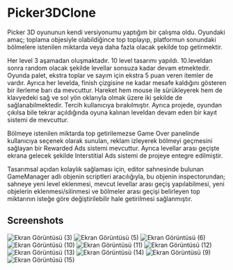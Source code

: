 # Picker3DClone

Picker 3D oyununun kendi versiyonumu yaptığım bir çalışma oldu. Oyundaki amaç; toplama objesiyle olabildiğince top toplayıp, platformun sonundaki bölmelere istenilen miktarda veya daha fazla olacak şekilde top getirmektir.

Her level 3 aşamadan oluşmaktadır. 10 level tasarımı yapıldı. 10.leveldan sonra random olacak şekilde levellar sonsuza kadar devam etmektedir. Oyunda palet, ekstra toplar ve sayım için ekstra 5 puan veren itemler de vardır. Ayrıca her levelda, finish çizgisine ne kadar mesafe kaldığını gösteren bir ilerleme barı da mevcuttur. Hareket hem mouse ile sürükleyerek hem de klavyedeki sağ ve sol yön oklarıyla olmak üzere iki şekilde de sağlanabilmektedir. Tercih kullanıcıya bırakılmıştır. Ayrıca projede, oyundan çıkılsa bile tekrar açıldığında oyuna kalınan leveldan devam eden bir kayıt sistemi de mevcuttur.

Bölmeye istenilen miktarda top getirilemezse Game Over panelinde kullanıcıya seçenek olarak sunulan, reklam izleyerek bölmeyi geçmesini sağlayan bir Rewarded Ads sistemi mevcuttur. Ayrıca levellar arası geçişte ekrana gelecek şekilde Interstitial Ads sistemi de projeye entegre edilmiştir.

Tasarımsal açıdan kolaylık sağlaması için, editor sahnesinde bulunan GameManager adlı objenin scriptleri aracılığıyla, bu objenin inspectorundan; sahneye yeni level eklenmesi, mevcut levellar arası geçiş yapılabilmesi, yeni objelerin eklenmesi/silinmesi ve bölmeler arası geçişi belirleyen top miktarının isteğe göre değiştirilebilir hale getirilmesi sağlanmıştır.

## Screenshots

![Ekran Görüntüsü (3)](https://user-images.githubusercontent.com/102216059/195270113-b8e854a5-f9b1-4ecc-93f7-954aab64e784.png)
![Ekran Görüntüsü (5)](https://user-images.githubusercontent.com/102216059/195270125-a692ef99-ede9-4b69-af38-4a1b84e2949f.png)
![Ekran Görüntüsü (6)](https://user-images.githubusercontent.com/102216059/195270128-bea4575a-b148-4f69-a07a-d4b794181dc3.png)
![Ekran Görüntüsü (10)](https://user-images.githubusercontent.com/102216059/195270141-017ed39a-2de3-45cb-9b85-27374099204e.png)
![Ekran Görüntüsü (11)](https://user-images.githubusercontent.com/102216059/195270148-85a27236-0f66-4229-bab4-eb4fa644946b.png)
![Ekran Görüntüsü (12)](https://user-images.githubusercontent.com/102216059/195270152-331f78d3-6960-40f9-b448-dca480e3cb84.png)
![Ekran Görüntüsü (13)](https://user-images.githubusercontent.com/102216059/195270159-2f11e6d1-1b06-4ecd-bb4b-56e1ae4dfdea.png)
![Ekran Görüntüsü (14)](https://user-images.githubusercontent.com/102216059/195270165-386bc28a-9f93-4c0a-ba9b-7e2404b60208.png)
![Ekran Görüntüsü (9)](https://user-images.githubusercontent.com/102216059/195270132-136ae326-5ce1-46c1-b17f-bd77ceb6f017.png)
![Ekran Görüntüsü (15)](https://user-images.githubusercontent.com/102216059/195270168-dfb61011-3952-4439-a083-1c68180c7fcb.png)
